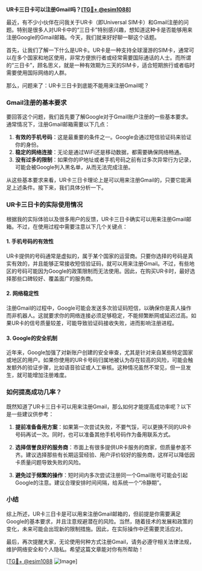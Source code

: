 **UR卡三日卡可以注册Gmail吗？[[TG💪+ @esim1088](https://t.me/s/esim1088)]**

最近，有不少小伙伴在问我关于UR卡（即Universal SIM卡）和Gmail注册的问题。特别是很多人对UR卡中的“三日卡”特别感兴趣，想知道这种卡是否能够用来注册Google的Gmail邮箱。今天，我们就来好好聊一聊这个话题。

首先，让我们了解一下什么是UR卡。UR卡是一种支持全球漫游的SIM卡，通常可以在多个国家和地区使用，非常方便旅行者或经常需要国际通话的人士。而所谓的“三日卡”，顾名思义，就是一种有效期为三天的SIM卡，适合短期旅行或者临时需要使用国际网络的人群。

那么，问题来了：UR卡三日卡到底能不能用来注册Gmail呢？

### Gmail注册的基本要求

要回答这个问题，我们首先要了解Google对于Gmail账户注册的一些基本要求。通常情况下，注册Gmail邮箱需要以下几点：

1. **有效的手机号码**：这是最重要的条件之一。Google会通过短信验证码来验证你的身份。
2. **稳定的网络连接**：无论是通过WiFi还是移动数据，都需要确保网络畅通。
3. **没有过多的限制**：如果你的IP地址或者手机号码之前有过多次异常行为记录，可能会被Google列入黑名单，从而无法完成注册。

从这些基本要求来看，UR卡三日卡理论上是可以用来注册Gmail的，只要它能满足上述条件。接下来，我们具体分析一下。

### UR卡三日卡的实际使用情况

根据我的实际体验以及很多用户的反馈，UR卡三日卡确实可以用来注册Gmail邮箱。不过，在使用过程中需要注意以下几个关键点：

#### 1. 手机号码的有效性

UR卡提供的号码通常是虚拟的，属于某个国家的运营商。只要你选择的号码是真实有效的，并且能够正常接收短信验证码，就可以用来注册Gmail。不过，有些地区的号码可能因为Google的政策限制而无法使用。因此，在购买UR卡时，最好选择那些口碑较好、覆盖面广的服务商。

#### 2. 网络稳定性

注册Gmail的过程中，Google可能会发送多次验证码短信，以确保你是真人操作而非机器人。这就要求你的网络连接必须足够稳定，不能频繁断网或延迟过高。如果UR卡的信号质量较差，可能导致验证码接收失败，进而影响注册进程。

#### 3. Google的安全机制

近年来，Google加强了对新账户创建的安全审查，尤其是针对来自某些特定国家或地区的用户。如果你使用的UR卡号码归属地被认为存在较高的风险，可能会触发额外的验证步骤，比如语音验证或人工审核。这种情况虽然不常见，但一旦发生，就可能增加注册难度。

### 如何提高成功几率？

既然知道了UR卡三日卡可以用来注册Gmail，那么如何才能提高成功率呢？以下是一些建议供参考：

1. **提前准备备用方案**：如果第一次尝试失败，不要气馁，可以更换不同的UR卡号码再试一次。同时，也可以准备其他手机号码作为备用联系方式。
   
2. **选择信誉良好的服务商**：市面上有很多提供UR卡服务的商家，但质量参差不齐。建议选择那些有长期运营经验、用户评价较好的服务商，这样可以降低因卡质量问题导致失败的风险。

3. **避免过于频繁的操作**：短时间内多次尝试注册同一个Gmail账号可能会引起Google的注意。建议合理安排时间间隔，给系统一个“冷静期”。

### 小结

综上所述，UR卡三日卡是可以用来注册Gmail邮箱的，但前提是你需要满足Google的基本要求，并且注意规避潜在的风险。当然，随着技术的发展和政策的变化，未来可能会出现新的限制措施。因此，在实际操作中还需要灵活应对。

最后，再次提醒大家，无论使用何种方式注册Gmail，请务必遵守相关法律法规，维护网络安全和个人隐私。希望这篇文章能对你有所帮助！

[[TG💪+ @esim1088](https://t.me/s/esim1088) ![Image](https://i.postimg.cc/4NQfJmqS/Snipaste-2025-05-13-00-14-12.png)]